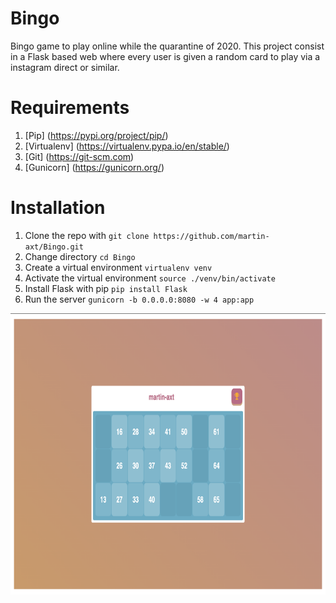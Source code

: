 # Bingo
Bingo game to play online while the quarantine of 2020. This project consist in a Flask based web where every user is given a random card to play via a instagram direct or similar.

# Requirements
1. [Pip] (https://pypi.org/project/pip/)
2. [Virtualenv] (https://virtualenv.pypa.io/en/stable/)
3. [Git] (https://git-scm.com)
4. [Gunicorn] (https://gunicorn.org/)

# Installation
1. Clone the repo with `git clone https://github.com/martin-axt/Bingo.git`
2. Change directory `cd Bingo`
3. Create a virtual environment `virtualenv venv`
4. Activate the virtual environment `source ./venv/bin/activate`
5. Install Flask with pip `pip install Flask`
6. Run the server `gunicorn -b 0.0.0.0:8080 -w 4 app:app`

<img src="example.png" width="800" height="450" />
